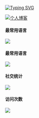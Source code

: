 [![Typing SVG](https://readme-typing-svg.demolab.com?font=Fira+Code&duration=4000&pause=1000&center=%E5%81%87&vCenter=%E5%81%87&repeat=%E7%9C%9F&width=435&lines=Thank+you+for+browsing)](https://git.io/typing-svg)

<a href="http://halo.xiaou61.xyz" target="_blank"><img alt="个人博客" src="https://img.shields.io/badge/个人-博客-blue?style=flat-square"/></a>

#### 最常用语言
![](https://github-stats.ubrong.com/api?username=xiaou61&show_icons=true&theme=tokyonight)
#### 最常用语言
![](https://github-stats.ubrong.com/api/top-langs/?username=xiaou61&layout=compact&theme=tokyonight)
#### 社交统计
![](https://stats.justsong.cn/api/github?username=xiaou61&theme=dark&lang=zh-CN)<br>
#### 访问次数
![](https://profile-counter.glitch.me/{xiaou61}/count.svg)

